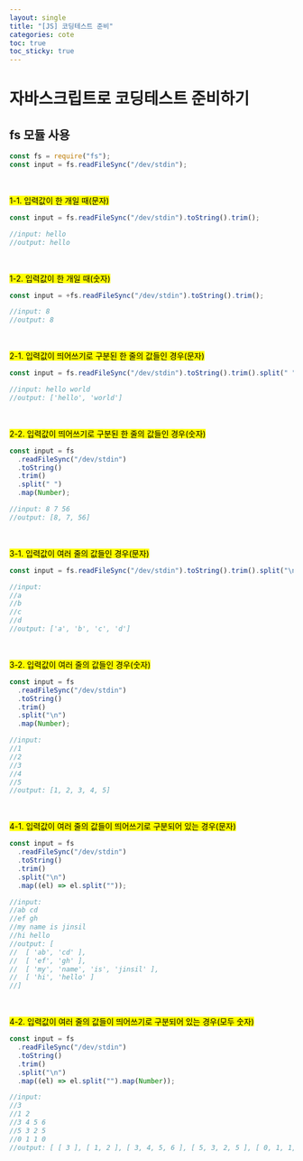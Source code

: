 ```yaml
---
layout: single
title: "[JS] 코딩테스트 준비"
categories: cote
toc: true
toc_sticky: true
---
```


# 자바스크립트로 코딩테스트 준비하기

## fs 모듈 사용

```js
const fs = require("fs");
const input = fs.readFileSync("/dev/stdin");
```

<br>

<mark class="pink">1-1. 입력값이 한 개일 때(문자)</mark>

```js
const input = fs.readFileSync("/dev/stdin").toString().trim();

//input: hello
//output: hello
```

<br>

<mark class="pink">1-2. 입력값이 한 개일 때(숫자)</mark>

```js
const input = +fs.readFileSync("/dev/stdin").toString().trim();

//input: 8
//output: 8
```

<br>

<mark class="pink">2-1. 입력값이 띄어쓰기로 구분된 한 줄의 값들인 경우(문자)</mark>

```js
const input = fs.readFileSync("/dev/stdin").toString().trim().split(" ");

//input: hello world
//output: ['hello', 'world']
```

<br>

<mark class="pink">2-2. 입력값이 띄어쓰기로 구분된 한 줄의 값들인 경우(숫자)</mark>

```js
const input = fs
  .readFileSync("/dev/stdin")
  .toString()
  .trim()
  .split(" ")
  .map(Number);

//input: 8 7 56
//output: [8, 7, 56]
```

<br>

<mark class="pink">3-1. 입력값이 여러 줄의 값들인 경우(문자)</mark>

```js
const input = fs.readFileSync("/dev/stdin").toString().trim().split("\n");

//input:
//a
//b
//c
//d
//output: ['a', 'b', 'c', 'd']
```

<br>

<mark class="pink">3-2. 입력값이 여러 줄의 값들인 경우(숫자)</mark>

```js
const input = fs
  .readFileSync("/dev/stdin")
  .toString()
  .trim()
  .split("\n")
  .map(Number);

//input:
//1
//2
//3
//4
//5
//output: [1, 2, 3, 4, 5]
```

<br>

<mark class="pink">4-1. 입력값이 여러 줄의 값들이 띄어쓰기로 구분되어 있는 경우(문자)</mark>

```js
const input = fs
  .readFileSync("/dev/stdin")
  .toString()
  .trim()
  .split("\n")
  .map((el) => el.split(""));

//input:
//ab cd
//ef gh
//my name is jinsil
//hi hello
//output: [
//  [ 'ab', 'cd' ],
//  [ 'ef', 'gh' ],
//  [ 'my', 'name', 'is', 'jinsil' ],
//  [ 'hi', 'hello' ]
//]
```

<br>

<mark class="pink">4-2. 입력값이 여러 줄의 값들이 띄어쓰기로 구분되어 있는 경우(모두 숫자)</mark>

```js
const input = fs
  .readFileSync("/dev/stdin")
  .toString()
  .trim()
  .split("\n")
  .map((el) => el.split("").map(Number));

//input:
//3
//1 2
//3 4 5 6
//5 3 2 5
//0 1 1 0
//output: [ [ 3 ], [ 1, 2 ], [ 3, 4, 5, 6 ], [ 5, 3, 2, 5 ], [ 0, 1, 1, 0 ] ]
```
